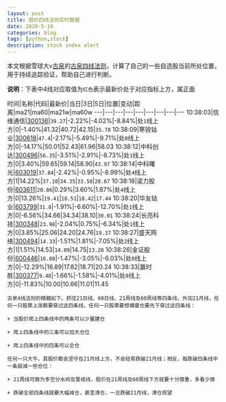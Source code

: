```yaml
---
layout: post
title: 股价四线法则实时数据
date: 2020-5-10
categories: blog
tags: [python,stock]
description: stock index alert
---
```



本文根据雪球大v[古泉](https://xueqiu.com/u/7148646888)的[古泉四线法则](https://xueqiu.com/7148646888/130498192)，计算了自己的一些自选股当前所处位置，用于持续追踪验证，帮助自己进行判断。

**说明**：下表中4线对应取值为`红色`表示最新价处于对应指标上方，属正面

时间|名称|代码|最新价|当日|3日|5日|位置|变动|距离|ma21|ma60|ma21w|ma60w
---|---|---|---|---|---|---|---|---
10:38:03|信维通信|[300136](https://xueqiu.com/S/SZ300136)|`39.27`|-2.22%|-4.02%|-8.84%|处`1`线上方|0|-1.40%|41.32|40.72|42.15|`35.78`
10:38:09|寒锐钴业|[300618](https://xueqiu.com/S/SZ300618)|`47.4`|-2.17%|-5.49%|-9.71%|处`0`线上方|0|-14.17%|50.01|52.43|61.96|58.03
10:38:12|中科创达|[300496](https://xueqiu.com/S/SZ300496)|`56.35`|-3.51%|-2.91%|-8.73%|处`1`线上方|0|3.40%|59.65|59.14|58.90|`43.97`
10:38:14|中科曙光|[603019](https://xueqiu.com/S/SH603019)|`37.84`|-2.42%|-0.95%|-8.99%|处`4`线上方|1|14.22%|`37.10`|`34.35`|`33.50`|`28.67`
10:38:18|诺力股份|[603611](https://xueqiu.com/S/SH603611)|`20.86`|0.29%|3.60%|1.87%|处`4`线上方|0|13.26%|`19.41`|`18.51`|`18.42`|`17.44`
10:38:20|华友钴业|[603799](https://xueqiu.com/S/SH603799)|`31.8`|-1.91%|-6.60%|-12.70%|处`1`线上方|0|-6.56%|34.66|34.34|38.10|`30.01`
10:38:24|长亮科技|[300348](https://xueqiu.com/S/SZ300348)|`23.98`|-2.04%|0.75%|-6.34%|处`1`线上方|0|3.85%|25.06|24.20|24.76|`19.37`
10:38:27|盛天网络|[300494](https://xueqiu.com/S/SZ300494)|`14.33`|-1.51%|1.81%|-7.05%|处`2`线上方|1|1.51%|14.53|`14.09`|14.75|`13.20`
10:38:26|金证股份|[600446](https://xueqiu.com/S/SH600446)|`16.08`|-1.47%|-3.05%|-6.03%|处`0`线上方|0|-12.29%|16.89|17.82|18.71|20.24
10:38:33|赢时胜|[300377](https://xueqiu.com/S/SZ300377)|`9.48`|-1.66%|-1.58%|-4.01%|处`0`线上方|0|-11.83%|10.00|10.66|11.01|11.45

```
古泉4线法则的精髓如下。抓住21日线、60日线、21周线及60周线等四条线，外加21月线，任何一只股票上涨都要穿过这四条线，任何一只股票要想爆雷也要先下穿过这四条线：

+ 当股价爬上四条线中的两条可以少量建仓

+ 爬上四条线中的三条可以加大仓位

+ 爬上四条线中的四条可以全仓

任何一只大牛，其股价都会坚守在21月线上方，不会轻易跌破21月线；相反，每跌破四条线中一条就减一些仓位：

+ 21周线可做为多空分水岭及警戒线，股价在21周线及60周线下方就要十分慎重，多看少做

+ 跌破全部四条线就要大幅减仓，甚至清仓，一旦跌破21月线，清仓观望
```